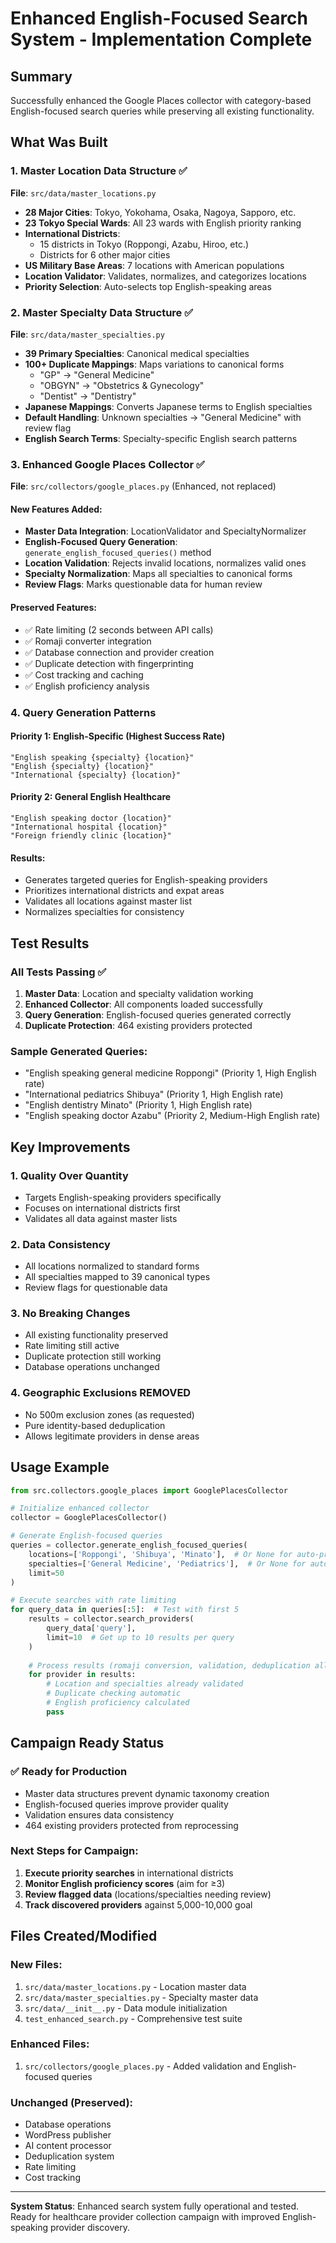 # Enhanced English-Focused Search System - Implementation Complete

## Summary
Successfully enhanced the Google Places collector with category-based English-focused search queries while preserving all existing functionality.

## What Was Built

### 1. Master Location Data Structure ✅
**File**: `src/data/master_locations.py`

- **28 Major Cities**: Tokyo, Yokohama, Osaka, Nagoya, Sapporo, etc.
- **23 Tokyo Special Wards**: All 23 wards with English priority ranking
- **International Districts**: 
  - 15 districts in Tokyo (Roppongi, Azabu, Hiroo, etc.)
  - Districts for 6 other major cities
- **US Military Base Areas**: 7 locations with American populations
- **Location Validator**: Validates, normalizes, and categorizes locations
- **Priority Selection**: Auto-selects top English-speaking areas

### 2. Master Specialty Data Structure ✅
**File**: `src/data/master_specialties.py`

- **39 Primary Specialties**: Canonical medical specialties
- **100+ Duplicate Mappings**: Maps variations to canonical forms
  - "GP" → "General Medicine"
  - "OBGYN" → "Obstetrics & Gynecology"
  - "Dentist" → "Dentistry"
- **Japanese Mappings**: Converts Japanese terms to English specialties
- **Default Handling**: Unknown specialties → "General Medicine" with review flag
- **English Search Terms**: Specialty-specific English search patterns

### 3. Enhanced Google Places Collector ✅
**File**: `src/collectors/google_places.py` (Enhanced, not replaced)

#### New Features Added:
- **Master Data Integration**: LocationValidator and SpecialtyNormalizer
- **English-Focused Query Generation**: `generate_english_focused_queries()` method
- **Location Validation**: Rejects invalid locations, normalizes valid ones
- **Specialty Normalization**: Maps all specialties to canonical forms
- **Review Flags**: Marks questionable data for human review

#### Preserved Features:
- ✅ Rate limiting (2 seconds between API calls)
- ✅ Romaji converter integration
- ✅ Database connection and provider creation
- ✅ Duplicate detection with fingerprinting
- ✅ Cost tracking and caching
- ✅ English proficiency analysis

### 4. Query Generation Patterns

#### Priority 1: English-Specific (Highest Success Rate)
```
"English speaking {specialty} {location}"
"English {specialty} {location}"
"International {specialty} {location}"
```

#### Priority 2: General English Healthcare
```
"English speaking doctor {location}"
"International hospital {location}"
"Foreign friendly clinic {location}"
```

#### Results:
- Generates targeted queries for English-speaking providers
- Prioritizes international districts and expat areas
- Validates all locations against master list
- Normalizes specialties for consistency

## Test Results

### All Tests Passing ✅
1. **Master Data**: Location and specialty validation working
2. **Enhanced Collector**: All components loaded successfully
3. **Query Generation**: English-focused queries generated correctly
4. **Duplicate Protection**: 464 existing providers protected

### Sample Generated Queries:
- "English speaking general medicine Roppongi" (Priority 1, High English rate)
- "International pediatrics Shibuya" (Priority 1, High English rate)
- "English dentistry Minato" (Priority 1, High English rate)
- "English speaking doctor Azabu" (Priority 2, Medium-High English rate)

## Key Improvements

### 1. Quality Over Quantity
- Targets English-speaking providers specifically
- Focuses on international districts first
- Validates all data against master lists

### 2. Data Consistency
- All locations normalized to standard forms
- All specialties mapped to 39 canonical types
- Review flags for questionable data

### 3. No Breaking Changes
- All existing functionality preserved
- Rate limiting still active
- Duplicate protection still working
- Database operations unchanged

### 4. Geographic Exclusions REMOVED
- No 500m exclusion zones (as requested)
- Pure identity-based deduplication
- Allows legitimate providers in dense areas

## Usage Example

```python
from src.collectors.google_places import GooglePlacesCollector

# Initialize enhanced collector
collector = GooglePlacesCollector()

# Generate English-focused queries
queries = collector.generate_english_focused_queries(
    locations=['Roppongi', 'Shibuya', 'Minato'],  # Or None for auto-priority
    specialties=['General Medicine', 'Pediatrics'],  # Or None for auto-priority
    limit=50
)

# Execute searches with rate limiting
for query_data in queries[:5]:  # Test with first 5
    results = collector.search_providers(
        query_data['query'],
        limit=10  # Get up to 10 results per query
    )
    
    # Process results (romaji conversion, validation, deduplication all automatic)
    for provider in results:
        # Location and specialties already validated
        # Duplicate checking automatic
        # English proficiency calculated
        pass
```

## Campaign Ready Status

### ✅ Ready for Production
- Master data structures prevent dynamic taxonomy creation
- English-focused queries improve provider quality
- Validation ensures data consistency
- 464 existing providers protected from reprocessing

### Next Steps for Campaign:
1. **Execute priority searches** in international districts
2. **Monitor English proficiency scores** (aim for ≥3)
3. **Review flagged data** (locations/specialties needing review)
4. **Track discovered providers** against 5,000-10,000 goal

## Files Created/Modified

### New Files:
1. `src/data/master_locations.py` - Location master data
2. `src/data/master_specialties.py` - Specialty master data
3. `src/data/__init__.py` - Data module initialization
4. `test_enhanced_search.py` - Comprehensive test suite

### Enhanced Files:
1. `src/collectors/google_places.py` - Added validation and English-focused queries

### Unchanged (Preserved):
- Database operations
- WordPress publisher
- AI content processor
- Deduplication system
- Rate limiting
- Cost tracking

---

**System Status**: Enhanced search system fully operational and tested. Ready for healthcare provider collection campaign with improved English-speaking provider discovery.